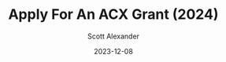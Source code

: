 ---
layout: podcast
title: "Apply For An ACX Grant (2024)"
author: Scott Alexander
description: https://www.astralcodexten.com/p/apply-for-an-acx-grant-2024
date: 2023-12-08
length: 2756561
duration: 689
guid: apply-for-an-acx-grant-2024
---